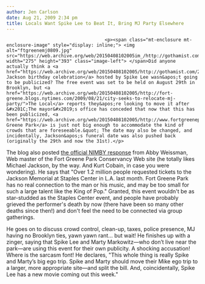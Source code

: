 ```yaml
---
author: Jen Carlson
date: Aug 21, 2009 2:34 pm
title: Locals Want Spike Lee to Beat It, Bring MJ Party Elsewhere
---
```


	
										<p><span class="mt-enclosure mt-enclosure-image" style="display: inline;"> <img alt="ftgreenemj0809.jpg" src="https://web.archive.org/web/20150408102005im_/http://gothamist.com/attachments/arts_jen/ftgreenemj0809.jpg" width="275" height="393" class="image-left"> </span>Did anyone actually think a <a href="https://web.archive.org/web/20150408102005/http://gothamist.com/2009/08/18/spike_lee_plans_king_of_pop_block_p.php">Michael Jackson birthday celebration</a> hosted by Spike Lee wasn&apos;t going to be publicized? The free event was set to be held on August 29th in Brooklyn, but <a href="https://web.archive.org/web/20150408102005/http://fort-greene.blogs.nytimes.com/2009/08/21/city-seeks-to-relocate-mj-party/">The Local</a> reports they&apos;re looking to move it after &#x201C;The mayor&#x2019;s office has conceded that now that this has been publicized, <a href="https://web.archive.org/web/20150408102005/http://www.fortgreenepark.org/">Fort Greene Park</a> is just not big enough to accommodate the kind of crowds that are foreseeable.&quot; The date may also be changed, and incidentally, Jackson&apos;s funeral date was also pushed back (originally the 29th and now the 31st).</p>

<p>The blog also posted <a href="https://web.archive.org/web/20150408102005/http://fort-greene.blogs.nytimes.com/2009/08/20/mj-party-not-in-my-backyard-please/">the official NIMBY response</a> from Abby Weissman, Web master of the Fort Greene Park Conservancy Web site (he totally likes Michael Jackson, by the way. And Kurt Cobain, in case you were wondering). He says that &quot;Over 1.2 million people requested tickets to the Jackson Memorial at Staples Center in L.A. last month. Fort Greene Park has no real connection to the man or his music, and may be too small for such a large talent like the King of Pop.&quot; Granted, this event wouldn&apos;t be as star-studded as the Staples Center event, and people have probably grieved the performer&apos;s death by now (there have been so many other deaths since then!) and don&apos;t feel the need to be connected via group gatherings.</p>

<p>He goes on to discuss crowd control, clean-up, taxes, police presence, MJ having no Brooklyn ties, yawn yawn rant... but wait! He finishes up with a zinger, saying that Spike Lee and Marty Markowitz&#x2014;who don&#x2019;t live near the park&#x2014;are using this event for their own publicity. A shocking accusation! Where is the sarcasm font! He declares, &quot;This whole thing is really Spike and Marty&#x2019;s big ego trip. Spike and Marty should move their Mike ego trip to a larger, more appropriate site&#x2014;and split the bill. And, coincidentally, Spike Lee has a new movie coming out this week.&quot;</p>					
										
									
				
